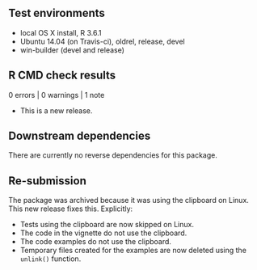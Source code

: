## Test environments

* local OS X install, R 3.6.1
* Ubuntu 14.04 (on Travis-ci), oldrel, release, devel
* win-builder (devel and release)

## R CMD check results

0 errors | 0 warnings | 1 note

* This is a new release.

## Downstream dependencies

There are currently no reverse dependencies for this package.

## Re-submission

The package was archived because it was using the clipboard on Linux. This new release fixes this. Explicitly:

- Tests using the clipboard are now skipped on Linux.
- The code in the vignette do not use the clipboard.
- The code examples do not use the clipboard.
- Temporary files created for the examples are now deleted using the `unlink()` function.